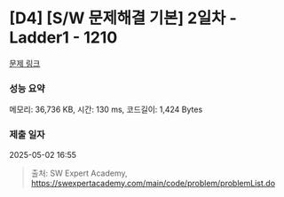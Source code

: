 # [D4] [S/W 문제해결 기본] 2일차 - Ladder1 - 1210 

[문제 링크](https://swexpertacademy.com/main/code/problem/problemDetail.do?contestProbId=AV14ABYKADACFAYh) 

### 성능 요약

메모리: 36,736 KB, 시간: 130 ms, 코드길이: 1,424 Bytes

### 제출 일자

2025-05-02 16:55



> 출처: SW Expert Academy, https://swexpertacademy.com/main/code/problem/problemList.do